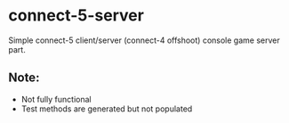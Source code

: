 # connect-5-server
Simple connect-5 client/server (connect-4 offshoot) console game server part.

## Note:
- Not fully functional
- Test methods are generated but not populated
